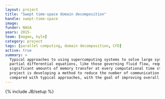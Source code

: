 ```yaml
---
layout: project
title: "Swept time-space domain decomposition"
handle: swept-time-space
image:
funder: NASA
years: 2015-
team: [magee, kyle]
category: project
tags: [parallel computing, domain decomposition, CFD]
active: true
summary: >
  Typical approaches to using supercomputing systems to solve large systems of
  partial differential equations, like those governing fluid flow, require
  significant amounts of memory transfer at every computational time step. This
  project is developing a method to reduce the number of communication steps
  compared with typical approaches, with the goal of improving overall performance.
---
```

{% include JB/setup %}
